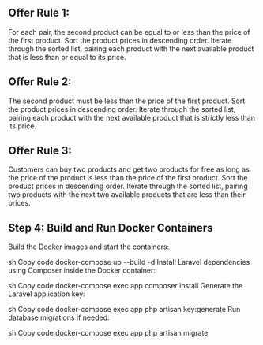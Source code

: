 ## Offer Rule 1:

For each pair, the second product can be equal to or less than the price of the first product.
Sort the product prices in descending order.
Iterate through the sorted list, pairing each product with the next available product that is less than or equal to its price.

## Offer Rule 2:
The second product must be less than the price of the first product.
Sort the product prices in descending order.
Iterate through the sorted list, pairing each product with the next available product that is strictly less than its price.

## Offer Rule 3:
Customers can buy two products and get two products for free as long as the price of the product is less than the price of the first product.
Sort the product prices in descending order.
Iterate through the sorted list, pairing two products with the next two available products that are less than their prices.


## Step 4: Build and Run Docker Containers
Build the Docker images and start the containers:

sh
Copy code
docker-compose up --build -d
Install Laravel dependencies using Composer inside the Docker container:

sh
Copy code
docker-compose exec app composer install
Generate the Laravel application key:

sh
Copy code
docker-compose exec app php artisan key:generate
Run database migrations if needed:

sh
Copy code
docker-compose exec app php artisan migrate

